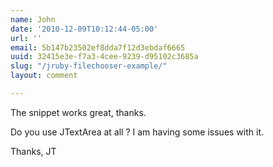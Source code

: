 ```yaml
---
name: John
date: '2010-12-09T10:12:44-05:00'
url: ''
email: 5b147b23502ef8dda7f12d3ebdaf6665
uuid: 32415e3e-f7a3-4cee-9239-d95102c3685a
slug: "/jruby-filechooser-example/"
layout: comment

---
```


The snippet works great, thanks.

Do you use JTextArea at all ? I am having some issues with it.

Thanks,
JT
